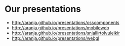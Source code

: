 Our presentations
=============

- http://aranja.github.io/presentations/csscomponents
- http://aranja.github.io/presentations/mobileweb
- http://aranja.github.io/presentations/snjallirtolvuleikir
- http://aranja.github.io/presentations/webgl
 
